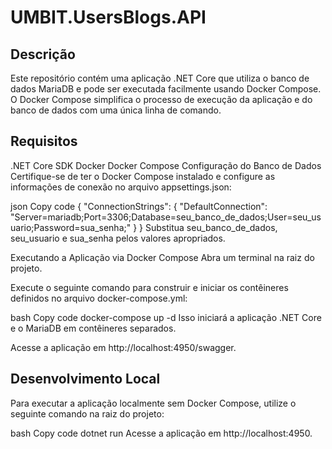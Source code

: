 # UMBIT.UsersBlogs.API
## Descrição
Este repositório contém uma aplicação .NET Core que utiliza o banco de dados MariaDB e pode ser executada facilmente usando Docker Compose. O Docker Compose simplifica o processo de execução da aplicação e do banco de dados com uma única linha de comando.

## Requisitos
.NET Core SDK
Docker
Docker Compose
Configuração do Banco de Dados
Certifique-se de ter o Docker Compose instalado e configure as informações de conexão no arquivo appsettings.json:

json
Copy code
{
  "ConnectionStrings": {
    "DefaultConnection": "Server=mariadb;Port=3306;Database=seu_banco_de_dados;User=seu_usuario;Password=sua_senha;"
  }
}
Substitua seu_banco_de_dados, seu_usuario e sua_senha pelos valores apropriados.

Executando a Aplicação via Docker Compose
Abra um terminal na raiz do projeto.

Execute o seguinte comando para construir e iniciar os contêineres definidos no arquivo docker-compose.yml:

bash
Copy code
docker-compose up -d
Isso iniciará a aplicação .NET Core e o MariaDB em contêineres separados.

Acesse a aplicação em http://localhost:4950/swagger.

## Desenvolvimento Local
Para executar a aplicação localmente sem Docker Compose, utilize o seguinte comando na raiz do projeto:

bash
Copy code
dotnet run
Acesse a aplicação em http://localhost:4950.

